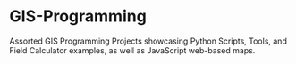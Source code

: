# GIS-Programming
Assorted GIS Programming Projects showcasing Python Scripts, Tools, and Field Calculator examples, as well as JavaScript web-based maps.
